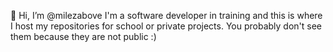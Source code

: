 👋 Hi, I’m @milezabove
I'm a software developer in training and this is where I host my repositories for school or private projects. You probably don't see them because they are not public :)
